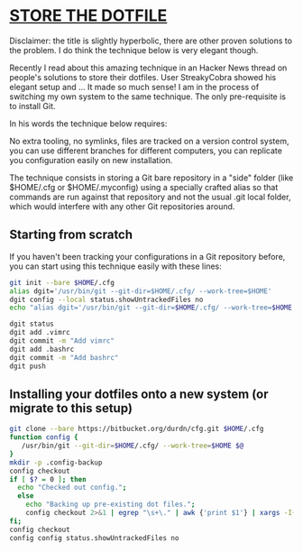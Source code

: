 # [STORE THE DOTFILE](https://www.atlassian.com/git/tutorials/dotfiles?utm_source=pocket_reader)

Disclaimer: the title is slightly hyperbolic, there are other proven solutions to the problem. I do think the technique below is very elegant though.

Recently I read about this amazing technique in an Hacker News thread on people's solutions to store their dotfiles. User StreakyCobra showed his elegant setup and ... It made so much sense! I am in the process of switching my own system to the same technique. The only pre-requisite is to install Git.

In his words the technique below requires:

No extra tooling, no symlinks, files are tracked on a version control system, you can use different branches for different computers, you can replicate you configuration easily on new installation.

The technique consists in storing a Git bare repository in a "side" folder (like $HOME/.cfg or $HOME/.myconfig) using a specially crafted alias so that commands are run against that repository and not the usual .git local folder, which would interfere with any other Git repositories around.

## Starting from scratch
If you haven't been tracking your configurations in a Git repository before, you can start using this technique easily with these lines:

```bash
git init --bare $HOME/.cfg
alias dgit='/usr/bin/git --git-dir=$HOME/.cfg/ --work-tree=$HOME'
dgit config --local status.showUntrackedFiles no
echo "alias dgit='/usr/bin/git --git-dir=$HOME/.cfg/ --work-tree=$HOME'" >> $HOME/.bashrc
```


```bash
dgit status
dgit add .vimrc
dgit commit -m "Add vimrc"
dgit add .bashrc
dgit commit -m "Add bashrc"
dgit push
```

## Installing your dotfiles onto a new system (or migrate to this setup)


```bash
git clone --bare https://bitbucket.org/durdn/cfg.git $HOME/.cfg
function config {
   /usr/bin/git --git-dir=$HOME/.cfg/ --work-tree=$HOME $@
}
mkdir -p .config-backup
config checkout
if [ $? = 0 ]; then
  echo "Checked out config.";
  else
    echo "Backing up pre-existing dot files.";
    config checkout 2>&1 | egrep "\s+\." | awk {'print $1'} | xargs -I{} mv {} .config-backup/{}
fi;
config checkout
config config status.showUntrackedFiles no
```